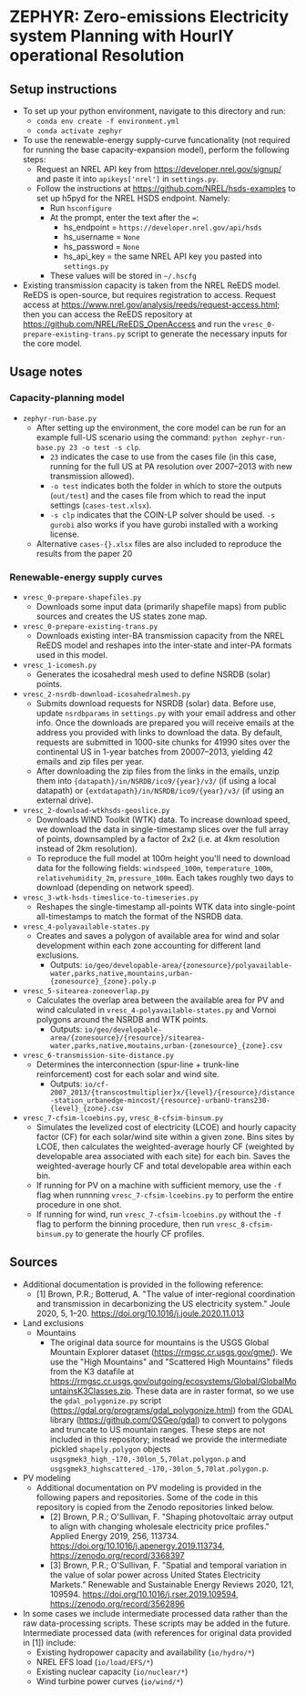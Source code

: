 # **ZEPHYR**: **Z**ero-emissions **E**lectricity system **P**lanning with **H**ourl**Y** operational **R**esolution

## Setup instructions
* To set up your python environment, navigate to this directory and run:
    * `conda env create -f environment.yml`
    * `conda activate zephyr`
* To use the renewable-energy supply-curve funcationality (not required for running the base capacity-expansion model), perform the following steps:
    * Request an NREL API key from <https://developer.nrel.gov/signup/> and paste it into `apikeys['nrel']` in `settings.py`.
    * Follow the instructions at <https://github.com/NREL/hsds-examples> to set up h5pyd for the NREL HSDS endpoint. Namely:
        * Run `hsconfigure`
        * At the prompt, enter the text after the `=`:
            * hs_endpoint = `https://developer.nrel.gov/api/hsds`
            * hs_username = `None`
            * hs_password = `None`
            * hs_api_key = the same NREL API key you pasted into `settings.py`
        * These values will be stored in `~/.hscfg`
* Existing transmission capacity is taken from the NREL ReEDS model. ReEDS is open-source, but requires registration to access. Request access at <https://www.nrel.gov/analysis/reeds/request-access.html>; then you can access the ReEDS repository at <https://github.com/NREL/ReEDS_OpenAccess> and run the `vresc_0-prepare-existing-trans.py` script to generate the necessary inputs for the core model.

## Usage notes
### Capacity-planning model
* `zephyr-run-base.py`
    * After setting up the environment, the core model can be run for an example full-US scenario using the command: `python zephyr-run-base.py 23 -o test -s clp`.
        * `23` indicates the case to use from the cases file (in this case, running for the full US at PA resolution over 2007–2013 with new transmission allowed).
        * `-o test` indicates both the folder in which to store the outputs (`out/test`) and the cases file from which to read the input settings (`cases-test.xlsx`).
        * `-s clp` indicates that the COIN-LP solver should be used. `-s gurobi` also works if you have gurobi installed with a working license.
    * Alternative `cases-{}.xlsx` files are also included to reproduce the results from the paper 20
### Renewable-energy supply curves
* `vresc_0-prepare-shapefiles.py`
    * Downloads some input data (primarily shapefile maps) from public sources and creates the US states zone map.
* `vresc_0-prepare-existing-trans.py`
    * Downloads existing inter-BA transmission capacity from the NREL ReEDS model and reshapes into the inter-state and inter-PA formats used in this model.
* `vresc_1-icomesh.py`
    * Generates the icosahedral mesh used to define NSRDB (solar) points.
* `vresc_2-nsrdb-download-icosahedralmesh.py`
    * Submits download requests for NSRDB (solar) data. Before use, update `nsrdbparams` in `settings.py` with your email address and other info. Once the downloads are prepared you will receive emails at the address you provided with links to download the data. By default, requests are submitted in 1000-site chunks for 41990 sites over the continental US in 1-year batches from 20007–2013, yielding 42 emails and zip files per year. 
    * After downloading the zip files from the links in the emails, unzip them into `{datapath}/in/NSRDB/ico9/{year}/v3/` (if using a local datapath) or `{extdatapath}/in/NSRDB/ico9/{year}/v3/` (if using an external drive).
* `vresc_2-download-wtkhsds-geoslice.py`
    * Downloads WIND Toolkit (WTK) data. To increase download speed, we download the data in single-timestamp slices over the full array of points, downsampled by a factor of 2x2 (i.e. at 4km resolution instead of 2km resolution).
    * To reproduce the full model at 100m height you'll need to download data for the following fields: `windspeed_100m`, `temperature_100m`, `relativehumidity_2m`, `pressure_100m`. Each takes roughly two days to download (depending on network speed).
* `vresc_3-wtk-hsds-timeslice-to-timeseries.py`
    * Reshapes the single-timestamp all-points WTK data into single-point all-timestamps to match the format of the NSRDB data.
* `vresc_4-polyavailable-states.py`
    * Creates and saves a polygon of available area for wind and solar development within each zone accounting for different land exclusions.
        * Outputs: `io/geo/developable-area/{zonesource}/polyavailable-water,parks,native,mountains,urban-{zonesource}_{zone}.poly.p`
* `vresc_5-sitearea-zoneoverlap.py`
    * Calculates the overlap area between the available area for PV and wind calculated in `vresc_4-polyavailable-states.py` and Vornoi polygons around the NSRDB and WTK points.
        * Outputs: `io/geo/developable-area/{zonesource}/{resource}/sitearea-water,parks,native,moutains,urban-{zonesource}_{zone}.csv`
* `vresc_6-transmission-site-distance.py`
    * Determines the interconnection (spur-line + trunk-line reinforcement) cost for each solar and wind site.
        * Outputs: `io/cf-2007_2013/{transcostmultiplier}x/{level}/{resource}/distance-station_urbanedge-mincost/{resource}-urbanU-trans230-{level}_{zone}.csv`
* `vresc_7-cfsim-lcoebins.py`, `vresc_8-cfsim-binsum.py`
    * Simulates the levelized cost of electricity (LCOE) and hourly capacity factor (CF) for each solar/wind site within a given zone. Bins sites by LCOE, then calculates the weighted-average hourly CF (weighted by developable area associated with each site) for each bin. Saves the weighted-average hourly CF and total developable area within each bin.
    * If running for PV on a machine with sufficient memory, use the `-f` flag when runnning `vresc_7-cfsim-lcoebins.py` to perform the entire procedure in one shot.
    * If running for wind, run `vresc_7-cfsim-lcoebins.py` without the `-f` flag to perform the binning procedure, then run `vresc_8-cfsim-binsum.py` to generate the hourly CF profiles.

## Sources
* Additional documentation is provided in the following reference:
    * [1] Brown, P.R.; Botterud, A. "The value of inter-regional coordination and transmission in decarbonizing the US electricity system." Joule 2020, 5, 1–20. <https://doi.org/10.1016/j.joule.2020.11.013>
* Land exclusions
    * Mountains
        * The original data source for mountains is the USGS Global Mountain Explorer dataset (<https://rmgsc.cr.usgs.gov/gme/>). We use the "High Mountains" and "Scattered High Mountains" fileds from the K3 datafile at <https://rmgsc.cr.usgs.gov/outgoing/ecosystems/Global/GlobalMountainsK3Classes.zip>. These data are in raster format, so we use the `gdal_polygonize.py` script (<https://gdal.org/programs/gdal_polygonize.html>) from the GDAL library (<https://github.com/OSGeo/gdal>) to convert to polygons and truncate to US mountain ranges. These steps are not included in this repository; instead we provide the intermediate pickled `shapely.polygon` objects `usgsgmek3_high_-170,-30lon_5,70lat.polygon.p` and `usgsgmek3_highscattered_-170,-30lon_5,70lat.polygon.p`.
        <!-- `io/geo/mountains/usgsgmek3_high` and `io/geo/mountains/usgsgmek3_highscattered` shapefiles. -->
* PV modeling
    * Additional documentation on PV modeling is provided in the following papers and repositories. Some of the code in this repository is copied from the Zenodo repositories linked below.
        * [2] Brown, P.R.; O'Sullivan, F. "Shaping photovoltaic array output to align with changing wholesale electricity price profiles." Applied Energy 2019, 256, 113734. <https://doi.org/10.1016/j.apenergy.2019.113734>, <https://zenodo.org/record/3368397>
        * [3] Brown, P.R.; O'Sullivan, F. "Spatial and temporal variation in the value of solar power across United States Electricity Markets." Renewable and Sustainable Energy Reviews 2020, 121, 109594. <https://doi.org/10.1016/j.rser.2019.109594>, <https://zenodo.org/record/3562896>
* In some cases we include intermediate processed data rather than the raw data-processing scripts. These scripts may be added in the future. Intermediate processed data (with references for original data provided in [1]) include:
    * Existing hydropower capacity and availability (`io/hydro/*`)
    * NREL EFS load (`io/load/EFS/*`)
    * Existing nuclear capacity (`io/nuclear/*`)
    * Wind turbine power curves (`io/wind/*`)
